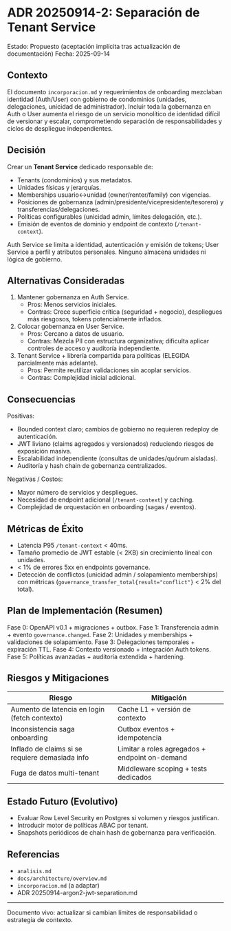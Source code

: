 # ADR 20250914-2: Separación de Tenant Service

Estado: Propuesto (aceptación implícita tras actualización de documentación)
Fecha: 2025-09-14

## Contexto
El documento `incorporacion.md` y requerimientos de onboarding mezclaban identidad (Auth/User) con gobierno de condominios (unidades, delegaciones, unicidad de administrador). Incluir toda la gobernanza en Auth o User aumenta el riesgo de un servicio monolítico de identidad difícil de versionar y escalar, comprometiendo separación de responsabilidades y ciclos de despliegue independientes.

## Decisión
Crear un **Tenant Service** dedicado responsable de:
* Tenants (condominios) y sus metadatos.
* Unidades físicas y jerarquías.
* Memberships usuario↔unidad (owner/renter/family) con vigencias.
* Posiciones de gobernanza (admin/presidente/vicepresidente/tesorero) y transferencias/delegaciones.
* Políticas configurables (unicidad admin, límites delegación, etc.).
* Emisión de eventos de dominio y endpoint de contexto (`/tenant-context`).

Auth Service se limita a identidad, autenticación y emisión de tokens; User Service a perfil y atributos personales. Ninguno almacena unidades ni lógica de gobierno.

## Alternativas Consideradas
1. Mantener gobernanza en Auth Service.
   - Pros: Menos servicios iniciales.
   - Contras: Crece superficie crítica (seguridad + negocio), despliegues más riesgosos, tokens potencialmente inflados.
2. Colocar gobernanza en User Service.
   - Pros: Cercano a datos de usuario.
   - Contras: Mezcla PII con estructura organizativa; dificulta aplicar controles de acceso y auditoría independiente.
3. Tenant Service + librería compartida para políticas (ELEGIDA parcialmente más adelante).
   - Pros: Permite reutilizar validaciones sin acoplar servicios.
   - Contras: Complejidad inicial adicional.

## Consecuencias
Positivas:
* Bounded context claro; cambios de gobierno no requieren redeploy de autenticación.
* JWT liviano (claims agregados y versionados) reduciendo riesgos de exposición masiva.
* Escalabilidad independiente (consultas de unidades/quórum aisladas).
* Auditoría y hash chain de gobernanza centralizados.

Negativas / Costos:
* Mayor número de servicios y despliegues.
* Necesidad de endpoint adicional (`/tenant-context`) y caching.
* Complejidad de orquestación en onboarding (sagas / eventos).

## Métricas de Éxito
* Latencia P95 `/tenant-context` < 40ms.
* Tamaño promedio de JWT estable (< 2KB) sin crecimiento lineal con unidades.
* < 1% de errores 5xx en endpoints governance.
* Detección de conflictos (unicidad admin / solapamiento memberships) con métricas (`governance_transfer_total{result="conflict"}` < 2% del total).

## Plan de Implementación (Resumen)
Fase 0: OpenAPI v0.1 + migraciones + outbox.
Fase 1: Transferencia admin + evento `governance.changed`.
Fase 2: Unidades y memberships + validaciones de solapamiento.
Fase 3: Delegaciones temporales + expiración TTL.
Fase 4: Contexto versionado + integración Auth tokens.
Fase 5: Políticas avanzadas + auditoría extendida + hardening.

## Riesgos y Mitigaciones
| Riesgo | Mitigación |
|--------|------------|
| Aumento de latencia en login (fetch contexto) | Cache L1 + versión de contexto |
| Inconsistencia saga onboarding | Outbox eventos + idempotencia | 
| Inflado de claims si se requiere demasiada info | Limitar a roles agregados + endpoint on-demand |
| Fuga de datos multi-tenant | Middleware scoping + tests dedicados |

## Estado Futuro (Evolutivo)
* Evaluar Row Level Security en Postgres si volumen y riesgos justifican.
* Introducir motor de políticas ABAC por tenant.
* Snapshots periódicos de chain hash de gobernanza para verificación.

## Referencias
* `analisis.md`
* `docs/architecture/overview.md`
* `incorporacion.md` (a adaptar)
* ADR 20250914-argon2-jwt-separation.md

---
Documento vivo: actualizar si cambian límites de responsabilidad o estrategia de contexto.